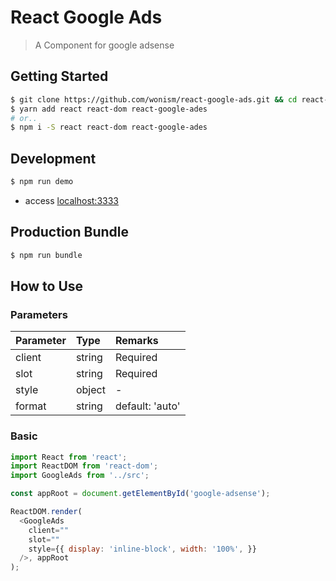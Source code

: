 # React Google Ads
> A Component for google adsense

## Getting Started
```sh
$ git clone https://github.com/wonism/react-google-ads.git && cd react-google-ads
$ yarn add react react-dom react-google-ades
# or..
$ npm i -S react react-dom react-google-ades
```

## Development
```sh
$ npm run demo
```
- access [localhost:3333](http://localhost:3333)

## Production Bundle
```sh
$ npm run bundle
```

## How to Use
### Parameters
| Parameter | Type   | Remarks         |
|:----------|:-------|:----------------|
| client    | string | Required        |
| slot      | string | Required        |
| style     | object | -               |
| format    | string | default: 'auto' |

### Basic
```js
import React from 'react';
import ReactDOM from 'react-dom';
import GoogleAds from '../src';

const appRoot = document.getElementById('google-adsense');

ReactDOM.render(
  <GoogleAds
    client=""
    slot=""
    style={{ display: 'inline-block', width: '100%', }}
  />, appRoot
);
```

